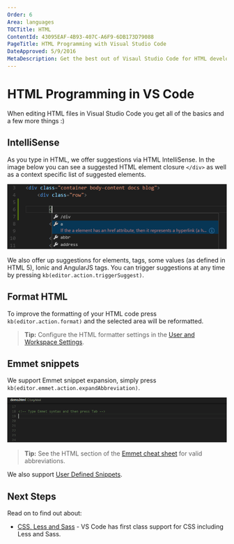 ```yaml
---
Order: 6
Area: languages
TOCTitle: HTML
ContentId: 43095EAF-4B93-407C-A6F9-6DB173D79088
PageTitle: HTML Programming with Visual Studio Code
DateApproved: 5/9/2016
MetaDescription: Get the best out of Visaul Studio Code for HTML development
---
```


# HTML Programming in VS Code
When editing HTML files in Visual Studio Code you get all of the basics and a few more things :)

## IntelliSense
As you type in HTML, we offer suggestions via HTML IntelliSense.  In the image below you can see a suggested HTML element closure `</div>` as well as a context specific list of suggested elements.

![HTML IntelliSense](images/html/htmlintellisense.png)

We also offer up suggestions for elements, tags, some values (as defined in HTML 5), Ionic and AngularJS tags. You can trigger suggestions at any time by pressing `kb(editor.action.triggerSuggest)`.


## Format HTML
To improve the formatting of your HTML code press `kb(editor.action.format)` and the selected area will be reformatted.

>**Tip:** Configure the HTML formatter settings in the [User and Workspace Settings](/docs/customization/userandworkspace.md).


## Emmet snippets
We support Emmet snippet expansion, simply press `kb(editor.emmet.action.expandAbbreviation)`.

![Emmet HTML support built-in](images/html/emmetsnippet.gif)

>**Tip:** See the HTML section of the [Emmet cheat sheet](http://docs.emmet.io/cheat-sheet) for valid abbreviations.

We also support [User Defined Snippets](/docs/customization/userdefinedsnippets.md).

## Next Steps
Read on to find out about:

* [CSS, Less and Sass](/docs/languages/css.md) - VS Code has first class support for CSS including Less and Sass.


